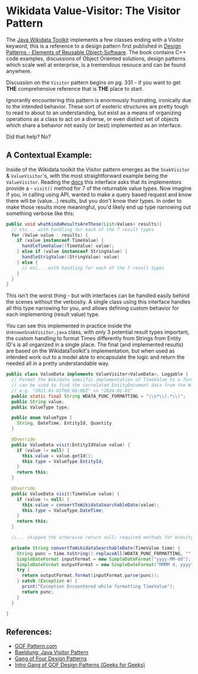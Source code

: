 # Wikidata Value-Visitor: The Visitor Pattern

The [Java Wikidata Toolkit](https://github.com/Wikidata/Wikidata-Toolkit) implements a few classes ending with a Visitor keyword, this is a reference to a  design pattern first published in [Design Patterns - Elements of Reusable Object-Software](https://en.wikipedia.org/wiki/Design_Patterns). The book contains C++ code examples, discussions of Object Oriented solutions, design patterns which scale well at enterprise, is a tremendous resouce and can be found anywhere. 

Discussion on the `Visitor` pattern begins on pg. 331 - if you want to get **THE** comprehensive reference that is **THE** place to start. 

Ignorantly encountering this pattern is enormously frustrating, ironically due to the intended behavior. These sort of esoteric structures are pretty tough to read to about to an understanding, but exist as a means of organizing operations as a class to act on a diverse, or even distinct set of objects which share a behavior not easily (or best) implemented as an interface.

Did that help? No?

## A Contextual Example: 

Inside of the Wikidata toolkit the Visitor pattern emerges as the `SnakVisitor` & `ValueVisitor`'s, with the most straightforward example being the `ValueVisitor`. Reading the [docs](https://wikidata.github.io/Wikidata-Toolkit/org/wikidata/wdtk/datamodel/interfaces/ValueVisitor.html) this interface asks that its implementors provide a - `visit()` method for 7 of the returnable value types. Now imagine if you, in calling using API, wanted to make a query based request and know there will be (value...) results, but you don't know their types. In order to make those results more meaningful, you'd likely end up type narrowing out something verbose like this:  

```java
public void whatKindaResultsAreThese(List<Values> results){
  // etc... with handling for each of the 7 result types
  for (Value value : results) { 
    if (value instanceof TimeValue) {
      handleTimeValue((TimeValue) value);
    } else if (value instanceof StringValue) {
      handleStrigValue((StringValue) value)
    } else {
      // etc... with handling for each of the 7 result types
    }
  }
}
```

This isn't the worst thing - but with interfaces can be handled easily behind the scenes without the verbosity. A single class using this interface handles all this type narrowing for you, and allows defining custom behavior for each implementing (result value) type. 

You can see this implemented in practice inside the `UnknownSnakVisitor.java` class, with only 3 potential result types important, the custom handling to format Times differently from Strings from Entity ID's is all organized in a single place. The final (and implemented results) are based on the WikidataToolkit's implementation, but when used as intended work out to a model able to encapsulate the logic and return the needed all in a pretty understandable way.

```java
public class ValueData implements ValueVisitor<ValueData>, Loggable {
  // Format the Wikidata specific implementation of TimeValue to a format which
  // can be used to find the correlated EntityDocument data from the Wikidata API 
  // e.g. "2021-01-01T00:00:00Z" => "2024-01-01"
  public static final String WDATA_PUNC_FORMATTING = "\\s*\\(.*\\)";
  public String value;
  public ValueType type;

  public enum ValueType {
    String, DateTime, EntityId, Quantity
  }

  @Override
  public ValueData visit(EntityIdValue value) {
    if (value != null) {
      this.value = value.getId();
      this.type = ValueType.EntityId;
    }
    return this;
  }

  @Override
  public ValueData visit(TimeValue value) {
    if (value != null) {
      this.value = convertToWikidataSearchableDate(value);
      this.type = ValueType.DateTime;
    }
    return this;
  }

  //... skipped the otherwise return null; required methods for brevity...

  private String convertToWikidataSearchableDate(TimeValue time) {
    String punc = time.toString().replaceAll(WDATA_PUNC_FORMATTING, "");
    SimpleDateFormat inputFormat = new SimpleDateFormat("yyyy-MM-dd");
    SimpleDateFormat outputFormat = new SimpleDateFormat("MMMM d, yyyy");
    try {
      return outputFormat.format(inputFormat.parse(punc));
    } catch (Exception e) {
      print("Exception Encountered while formatting TimeValue");
      return punc;
    }
  }

}
```

## References: 
- [GOF Pattern.com](https://www.gofpattern.com/) 
- [Baeldung: Java Visitor Pattern](https://www.baeldung.com/java-visitor-pattern)
- [Gang of Four Design Patterns](https://springframework.guru/gang-of-four-design-patterns/)
- [Intro Gang of GOF Design Patterns (Geeks for Geeks)](https://www.geeksforgeeks.org/introduction-to-gang-of-fourgof-design-patterns/)
